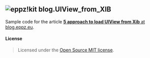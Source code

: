 ## ![eppz!kit](http://eppz.eu/beacons/eppz!.png) blog.UIView_from_XIB

Sample code for the article [**5 approach to load UIView from Xib** at blog.eppz.eu](http://eppz.eu/blog/uiview-from-xib/).

#### License
> Licensed under the [Open Source MIT license](http://en.wikipedia.org/wiki/MIT_License).

